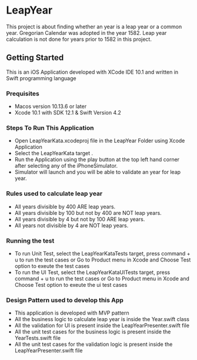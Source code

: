 # LeapYear
This project is about finding whether an year is a leap year or a common year. Gregorian Calendar was adopted in the year 1582. Leap year calculation is not done for years prior to 1582 in this project.

## Getting Started
This is an iOS Application developed with XCode IDE 10.1 and written in Swift programming language

### Prequisites
* Macos version 10.13.6 or later
* Xcode 10.1 with SDK 12.1 & Swift Version 4.2

### Steps To Run This Application
* Open LeapYearKata.xcodeproj file in the LeapYear Folder using Xcode Application
* Select the LeapYearKata target .
* Run the Application using the play button at the top left hand corner after selecting any of the iPhoneSimulator.
* Simulator will launch and you will be able to validate an year for leap year.

### Rules used to calculate leap year
* All years divisible by 400 ARE leap years.
* All years divisible by 100 but not by 400 are NOT leap years. 
* All years divisible by 4 but not by 100 ARE leap years.
* All years not divisible by 4 are NOT leap years.

### Running the test
* To run Unit Test, select the LeapYearKataTests target, press command + u to run the test cases or Go to Product menu in Xcode and Choose Test option to exeute the test cases
* To run the UI Test, select the LeapYearKataUITests target, press command + u to run the test cases or Go to Product menu in Xcode and Choose Test option to exeute the ui test cases

### Design Pattern used to develop this App
* This application is developed with MVP pattern
* All the business logic to calculate leap year is inside the Year.swift class
* All the validation for UI is present inside the LeapYearPresenter.swift file
* All the unit test cases for the business logic is present inside the YearTests.swift file
* All the unit test cases for the validation logic is present inside the LeapYearPresenter.swift file
